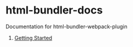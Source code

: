 # html-bundler-docs

Documentation for html-bundler-webpack-plugin

1. [Getting Started](docs/1-getting-started.md)

